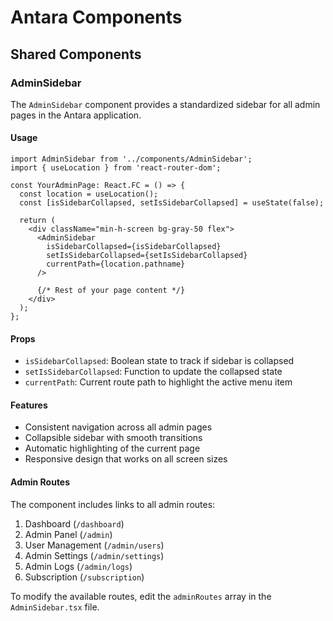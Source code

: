 # Antara Components

## Shared Components

### AdminSidebar

The `AdminSidebar` component provides a standardized sidebar for all admin pages in the Antara application.

#### Usage

```tsx
import AdminSidebar from '../components/AdminSidebar';
import { useLocation } from 'react-router-dom';

const YourAdminPage: React.FC = () => {
  const location = useLocation();
  const [isSidebarCollapsed, setIsSidebarCollapsed] = useState(false);
  
  return (
    <div className="min-h-screen bg-gray-50 flex">
      <AdminSidebar 
        isSidebarCollapsed={isSidebarCollapsed} 
        setIsSidebarCollapsed={setIsSidebarCollapsed} 
        currentPath={location.pathname}
      />
      
      {/* Rest of your page content */}
    </div>
  );
};
```

#### Props

- `isSidebarCollapsed`: Boolean state to track if sidebar is collapsed
- `setIsSidebarCollapsed`: Function to update the collapsed state
- `currentPath`: Current route path to highlight the active menu item

#### Features

- Consistent navigation across all admin pages
- Collapsible sidebar with smooth transitions
- Automatic highlighting of the current page
- Responsive design that works on all screen sizes

#### Admin Routes

The component includes links to all admin routes:

1. Dashboard (`/dashboard`)
2. Admin Panel (`/admin`)
3. User Management (`/admin/users`)
4. Admin Settings (`/admin/settings`)
5. Admin Logs (`/admin/logs`)
6. Subscription (`/subscription`)

To modify the available routes, edit the `adminRoutes` array in the `AdminSidebar.tsx` file.
